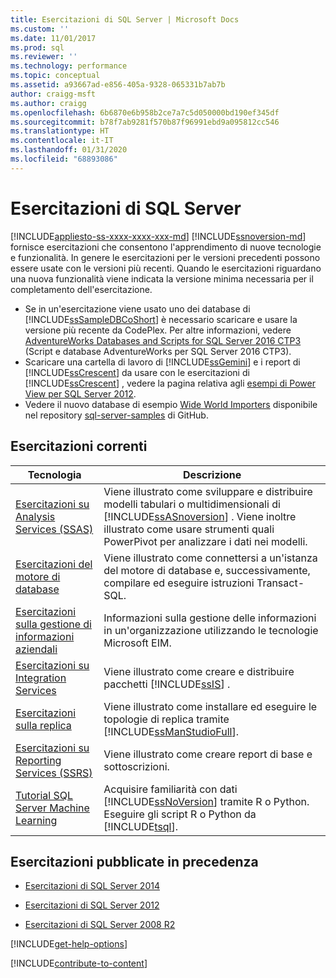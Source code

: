 ```yaml
---
title: Esercitazioni di SQL Server | Microsoft Docs
ms.custom: ''
ms.date: 11/01/2017
ms.prod: sql
ms.reviewer: ''
ms.technology: performance
ms.topic: conceptual
ms.assetid: a93667ad-e856-405a-9328-065331b7ab7b
author: craigg-msft
ms.author: craigg
ms.openlocfilehash: 6b6870e6b958b2ce7a7c5d050000bd190ef345df
ms.sourcegitcommit: b78f7ab9281f570b87f96991ebd9a095812cc546
ms.translationtype: HT
ms.contentlocale: it-IT
ms.lasthandoff: 01/31/2020
ms.locfileid: "68893086"
---
```

# <a name="tutorials-for-sql-server"></a>Esercitazioni di SQL Server
[!INCLUDE[appliesto-ss-xxxx-xxxx-xxx-md](../includes/appliesto-ss-xxxx-xxxx-xxx-md.md)]
[!INCLUDE[ssnoversion-md](../includes/ssnoversion-md.md)] fornisce esercitazioni che consentono l'apprendimento di nuove tecnologie e funzionalità. In genere le esercitazioni per le versioni precedenti possono essere usate con le versioni più recenti. Quando le esercitazioni riguardano una nuova funzionalità viene indicata la versione minima necessaria per il completamento dell'esercitazione.  
     
-   Se in un'esercitazione viene usato uno dei database di [!INCLUDE[ssSampleDBCoShort](../includes/sssampledbcoshort-md.md)] è necessario scaricare e usare la versione più recente da CodePlex. Per altre informazioni, vedere [AdventureWorks Databases and Scripts for SQL Server 2016 CTP3](https://www.microsoft.com/download/details.aspx?id=49502) (Script e database AdventureWorks per SQL Server 2016 CTP3).    
-   Scaricare una cartella di lavoro di [!INCLUDE[ssGemini](../includes/ssgemini-md.md)] e i report di [!INCLUDE[ssCrescent](../includes/sscrescent-md.md)] da usare con le esercitazioni di [!INCLUDE[ssCrescent](../includes/sscrescent-md.md)] , vedere la pagina relativa agli [esempi di Power View per SQL Server 2012](https://go.microsoft.com/fwlink/?LinkId=220734).  
- Vedere il nuovo database di esempio [Wide World Importers](../sample/world-wide-importers/wide-world-importers-documentation.md) disponibile nel repository [sql-server-samples](https://github.com/Microsoft/sql-server-samples) di GitHub. 

 
## <a name="current-tutorials"></a>Esercitazioni correnti  
  
|Tecnologia|Descrizione|  
|--------------|---------------|  
|[Esercitazioni su Analysis Services &#40;SSAS&#41;](https://docs.microsoft.com/analysis-services/analysis-services-tutorials-ssas)|Viene illustrato come sviluppare e distribuire modelli tabulari o multidimensionali di [!INCLUDE[ssASnoversion](../includes/ssasnoversion-md.md)] . Viene inoltre illustrato come usare strumenti quali PowerPivot per analizzare i dati nei modelli.|  
|[Esercitazioni del motore di database](../relational-databases/database-engine-tutorials.md)|Viene illustrato come connettersi a un'istanza del motore di database e, successivamente, compilare ed eseguire istruzioni Transact-SQL.|  
|[Esercitazioni sulla gestione di informazioni aziendali](https://msdn.microsoft.com/library/8745dc80-193d-4de0-9f17-ba648ab1e81c)|Informazioni sulla gestione delle informazioni in un'organizzazione utilizzando le tecnologie Microsoft EIM.|  
|[Esercitazioni su Integration Services](../integration-services/integration-services-tutorials.md)|Viene illustrato come creare e distribuire pacchetti [!INCLUDE[ssIS](../includes/ssis-md.md)] .|  
|[Esercitazioni sulla replica](../relational-databases/replication/replication-tutorials.md)|Viene illustrato come installare ed eseguire le topologie di replica tramite [!INCLUDE[ssManStudioFull](../includes/ssmanstudiofull-md.md)].|  
|[Esercitazioni su Reporting Services &#40;SSRS&#41;](../reporting-services/reporting-services-tutorials-ssrs.md)|Viene illustrato come creare report di base e sottoscrizioni.|  
|[Tutorial SQL Server Machine Learning](../advanced-analytics/tutorials/machine-learning-services-tutorials.md)|Acquisire familiarità con dati [!INCLUDE[ssNoVersion](../includes/ssnoversion-md.md)] tramite R o Python. Eseguire gli script R o Python da [!INCLUDE[tsql](../includes/tsql-md.md)].|  
  
 ## <a name="previously-published-tutorials"></a>Esercitazioni pubblicate in precedenza 
  
 - [Esercitazioni di SQL Server 2014](https://msdn.microsoft.com/library/hh231699(v=sql.120).aspx)  
  
 - [Esercitazioni di SQL Server 2012](https://msdn.microsoft.com/library/hh231699(v=sql.110).aspx)  
  
 - [Esercitazioni di SQL Server 2008 R2](https://msdn.microsoft.com/library/ms167593.aspx)   

[!INCLUDE[get-help-options](../includes/paragraph-content/get-help-options.md)]

[!INCLUDE[contribute-to-content](../includes/paragraph-content/contribute-to-content.md)]
